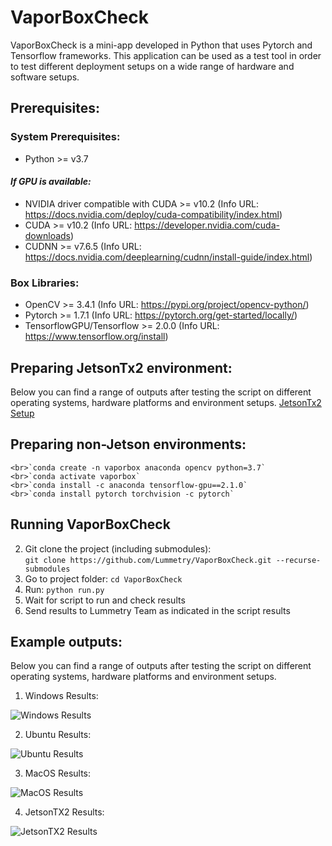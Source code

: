 # VaporBoxCheck
VaporBoxCheck is a mini-app developed in Python that uses Pytorch and Tensorflow frameworks. This application can be used as a test tool in order to test different deployment setups on a wide range of hardware and software setups.

## Prerequisites:
### System Prerequisites:
* Python >= v3.7
#### _If GPU is available:_
* NVIDIA driver compatible with CUDA >= v10.2 (Info URL: https://docs.nvidia.com/deploy/cuda-compatibility/index.html)
* CUDA >= v10.2 (Info URL: https://developer.nvidia.com/cuda-downloads)
* CUDNN >= v7.6.5 (Info URL: https://docs.nvidia.com/deeplearning/cudnn/install-guide/index.html)

### Box Libraries:
* OpenCV >= 3.4.1 (Info URL: https://pypi.org/project/opencv-python/)
* Pytorch >= 1.7.1 (Info URL: https://pytorch.org/get-started/locally/)
* TensorflowGPU/Tensorflow >= 2.0.0 (Info URL: https://www.tensorflow.org/install)

## Preparing JetsonTx2 environment:
Below you can find a range of outputs after testing the script on different operating systems, hardware platforms and environment setups.
[JetsonTx2 Setup](https://github.com/Lummetry/VaporBoxCheck/blob/main/_vapor_box_check/_output/JetsonSetup.pdf)

## Preparing non-Jetson environments:
    <br>`conda create -n vaporbox anaconda opencv python=3.7`
    <br>`conda activate vaporbox`
    <br>`conda install -c anaconda tensorflow-gpu==2.1.0`
    <br>`conda install pytorch torchvision -c pytorch`
    
## Running VaporBoxCheck
2. Git clone the project (including submodules): 
    <br>`git clone https://github.com/Lummetry/VaporBoxCheck.git --recurse-submodules`
3. Go to project folder: `cd VaporBoxCheck`
4. Run: `python run.py`
5. Wait for script to run and check results
6. Send results to Lummetry Team as indicated in the script results

## Example outputs:
Below you can find a range of outputs after testing the script on different operating systems, hardware platforms and environment setups.

1. Windows Results:

![Windows Results](https://github.com/Lummetry/VaporBoxCheck/blob/main/_vapor_box_check/_output/windows.png)

2. Ubuntu Results:

![Ubuntu Results](https://github.com/Lummetry/VaporBoxCheck/blob/main/_vapor_box_check/_output/ubuntu.png)

3. MacOS Results:

![MacOS Results](https://github.com/Lummetry/VaporBoxCheck/blob/main/_vapor_box_check/_output/macos.png)

4. JetsonTX2 Results:

![JetsonTX2 Results](https://github.com/Lummetry/VaporBoxCheck/blob/main/_vapor_box_check/_output/jetson.png)
